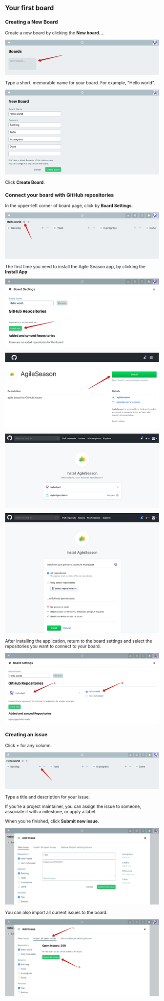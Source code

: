 ## Your first board

### Creating a New Board

Create a new board by clicking the **New board...**.

![New board](/assets/images/your_first_board/1.png)

Type a short, memorable name for your board.
For example, "Hello world".

![New board](/assets/images/your_first_board/2.png)

Click **Create Board**.

### Connect your board with GitHub repositories

In the upper-left corner of board page, click by **Board Settings**.

![New board](/assets/images/your_first_board/3.png)

The first time you need to install the Agile Season app,
by clicking the **Install App**

![New board](/assets/images/your_first_board/4.png)

![New board](/assets/images/your_first_board/5.png)

![New board](/assets/images/your_first_board/6.png)

![New board](/assets/images/your_first_board/7.png)

After installing the application, return to the board settings
and select the repositories you want to connect to your board.

![New board](/assets/images/your_first_board/8.png)

### Creating an issue

Click **+** for any column.

![New board](/assets/images/your_first_board/9.png)

Type a title and description for your issue.

If you're a project maintainer, you can assign the issue
to someone, associate it with a milestone, or apply a label.

When you're finished, click **Submit new issue**.

![New board](/assets/images/your_first_board/10.png)

You can also import all current issues to the board.

![New board](/assets/images/your_first_board/11.png)
